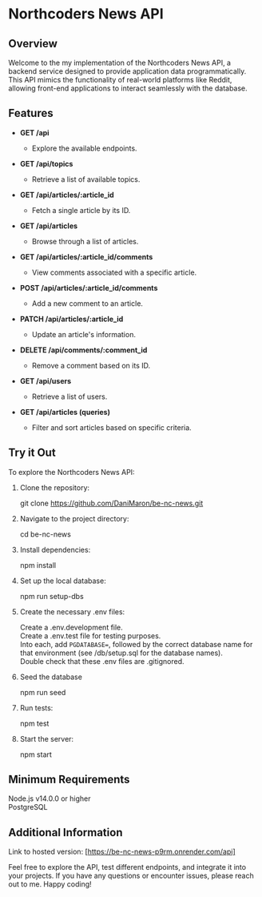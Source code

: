 # Northcoders News API


## Overview

Welcome to the my implementation of the Northcoders News API, a backend service designed to provide application data programmatically.  
This API mimics the functionality of real-world platforms like Reddit, allowing front-end applications to interact seamlessly with the database.

## Features


- **GET /api**
  - Explore the available endpoints.

- **GET /api/topics**
  - Retrieve a list of available topics.

- **GET /api/articles/:article_id**
  - Fetch a single article by its ID.

- **GET /api/articles**
  - Browse through a list of articles.

- **GET /api/articles/:article_id/comments**
  - View comments associated with a specific article.

- **POST /api/articles/:article_id/comments**
  - Add a new comment to an article.

- **PATCH /api/articles/:article_id**
  - Update an article's information.

- **DELETE /api/comments/:comment_id**
  - Remove a comment based on its ID.

- **GET /api/users**
  - Retrieve a list of users.

- **GET /api/articles (queries)**
  - Filter and sort articles based on specific criteria.


## Try it Out

To explore the Northcoders News API:

1. Clone the repository:

   git clone https://github.com/DaniMaron/be-nc-news.git

2. Navigate to the project directory:

    cd be-nc-news

3. Install dependencies:

    npm install

4. Set up the local database:

    npm run setup-dbs

5. Create the necessary .env files:

    Create a .env.development file.  
    Create a .env.test file for testing purposes.  
    Into each, add `PGDATABASE=`, followed by the correct database name for that environment (see /db/setup.sql for the database names).   
    Double check that these .env files are .gitignored.  

6. Seed the database

    npm run seed

7. Run tests:

    npm test

8. Start the server:

    npm start


## Minimum Requirements
Node.js v14.0.0 or higher  
PostgreSQL

## Additional Information
Link to hosted version: [https://be-nc-news-p9rm.onrender.com/api]

Feel free to explore the API, test different endpoints, and integrate it into your projects. If you have any questions or encounter issues, please reach out to me. Happy coding!